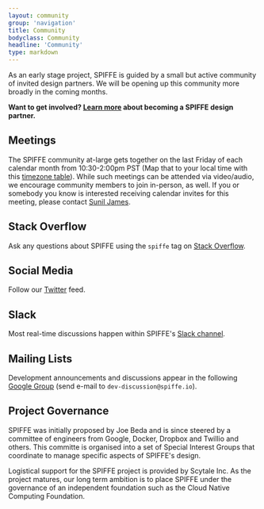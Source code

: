 ```yaml
---
layout: community
group: 'navigation'
title: Community
bodyclass: Community
headline: 'Community'
type: markdown
---
```

As an early stage project, SPIFFE is guided by a small but active community of invited design partners. We will be opening up this community more broadly in the coming months.

**Want to get involved? [Learn more](https://docs.google.com/a/scytale.io/forms/d/1dMw-Hv6sOik283JfB7xUUgLuN4ws2AWcDB67cm4BDeA/edit) about becoming a SPIFFE design partner.**

## Meetings
The SPIFFE community at-large gets together on the last Friday of each calendar month from 10:30-2:00pm PST (Map that to your local time with this [timezone table](https://www.google.com/search?q=1030+am+in+pst)). While such meetings can be attended via video/audio, we encourage community members to join in-person, as well. If you or somebody you know is interested receiving calendar invites for this meeting, please contact [Sunil James](https://twitter.com/sunubunu).

## Stack Overflow
Ask any questions about SPIFFE using the `spiffe` tag on [Stack Overflow](https://stackoverflow.com/questions/tagged/spiffe).

## Social Media
Follow our [Twitter](https://twitter.com/SPIFFEio) feed.

## Slack
Most real-time discussions happen within SPIFFE's [Slack channel](https://spiffe.slack.com).

## Mailing Lists
Development announcements and discussions appear in the following [Google Group](https://groups.google.com/a/spiffe.io/forum/#!forum/dev-discussion) (send e-mail to `dev-discussion@spiffe.io`).

## Project Governance
SPIFFE was initially proposed by Joe Beda and is since steered by a committee of engineers from Google, Docker, Dropbox and Twillio and others. This committe is organised into a set of Special Interest Groups that coordinate to manage specific aspects of SPIFFE's design. 

Logistical support for the SPIFFE project is provided by Scytale Inc. As the project matures, our long term ambition is to place SPIFFE under the governance of an independent foundation such as the Cloud Native Computing Foundation.

[blog]: http://blog.spiffe.io
[calendar.google.com]: https://calendar.google.com/calendar/todo
[CNCF code of conduct]: https://github.com/cncf/foundation/blob/master/code-of-conduct.md
[Communication]: https://github.com/spiffe/community/blob/master/communication.md
[community meeting]: https://github.com/spiffe/community/blob/master/communication.md#weekly-meeting
[events]: https://TODO
[file an issue]: https://github.com/spiffe/spiffe/issues/new
[spiffe.slack.com]: http://spiffe.slack.com
[Twitter]: https://twitter.com/spiffeio
